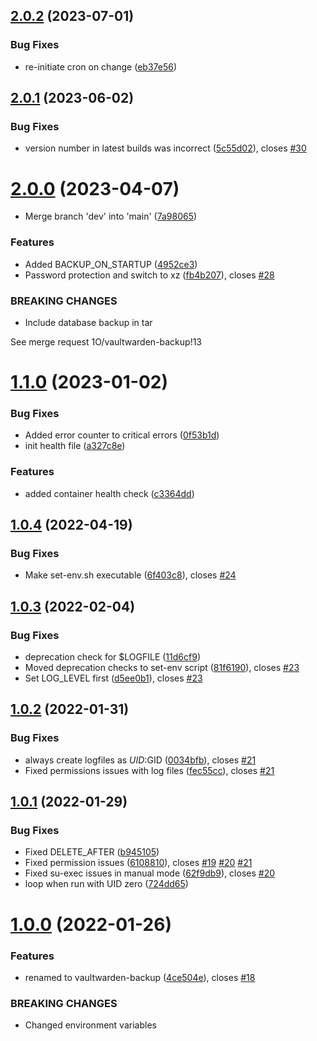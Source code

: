 ## [2.0.2](https://gitlab.com/1O/vaultwarden-backup/compare/v2.0.1...v2.0.2) (2023-07-01)


### Bug Fixes

* re-initiate cron on change ([eb37e56](https://gitlab.com/1O/vaultwarden-backup/commit/eb37e563505b11f25d4f5289f8f8a4093a5a1cf9))

## [2.0.1](https://gitlab.com/1O/vaultwarden-backup/compare/v2.0.0...v2.0.1) (2023-06-02)


### Bug Fixes

* version number in latest builds was incorrect ([5c55d02](https://gitlab.com/1O/vaultwarden-backup/commit/5c55d0292fee0a569d43b96b9500e5a8437ea483)), closes [#30](https://gitlab.com/1O/vaultwarden-backup/issues/30)

# [2.0.0](https://gitlab.com/1O/vaultwarden-backup/compare/v1.1.0...v2.0.0) (2023-04-07)


* Merge branch 'dev' into 'main' ([7a98065](https://gitlab.com/1O/vaultwarden-backup/commit/7a9806595c81aacf4d4c838601fca196317155c5))


### Features

* Added BACKUP_ON_STARTUP ([4952ce3](https://gitlab.com/1O/vaultwarden-backup/commit/4952ce3c963d6f287c76decadc6c93133821c34d))
* Password protection and switch to xz ([fb4b207](https://gitlab.com/1O/vaultwarden-backup/commit/fb4b207f23f8b311ebe3230eee352069ebe75de2)), closes [#28](https://gitlab.com/1O/vaultwarden-backup/issues/28)


### BREAKING CHANGES

* Include database backup in tar

See merge request 1O/vaultwarden-backup!13

# [1.1.0](https://gitlab.com/1O/vaultwarden-backup/compare/v1.0.4...v1.1.0) (2023-01-02)


### Bug Fixes

* Added error counter to critical errors ([0f53b1d](https://gitlab.com/1O/vaultwarden-backup/commit/0f53b1d31b841d9d932fcc860399c211ff44684e))
* init health file ([a327c8e](https://gitlab.com/1O/vaultwarden-backup/commit/a327c8e5506a39b5f688d449eb3ddc987c6822df))


### Features

* added container health check ([c3364dd](https://gitlab.com/1O/vaultwarden-backup/commit/c3364dda22a0ab7117a2bc77d519435668d45880))

## [1.0.4](https://gitlab.com/1O/vaultwarden-backup/compare/v1.0.3...v1.0.4) (2022-04-19)


### Bug Fixes

* Make set-env.sh executable ([6f403c8](https://gitlab.com/1O/vaultwarden-backup/commit/6f403c862e2cadf16059a28587d1c75aa08b761b)), closes [#24](https://gitlab.com/1O/vaultwarden-backup/issues/24)

## [1.0.3](https://gitlab.com/1O/vaultwarden-backup/compare/v1.0.2...v1.0.3) (2022-02-04)


### Bug Fixes

* deprecation check for $LOGFILE ([11d6cf9](https://gitlab.com/1O/vaultwarden-backup/commit/11d6cf93b0e5b2ea1de84932b84aacd83e40f0c4))
* Moved deprecation checks to set-env script ([81f6190](https://gitlab.com/1O/vaultwarden-backup/commit/81f619001e1028ea6aad372237c22bb43bded045)), closes [#23](https://gitlab.com/1O/vaultwarden-backup/issues/23)
* Set LOG_LEVEL first ([d5ee0b1](https://gitlab.com/1O/vaultwarden-backup/commit/d5ee0b1c60ba5d3c8aab57a6abffbf70f968a72d)), closes [#23](https://gitlab.com/1O/vaultwarden-backup/issues/23)

## [1.0.2](https://gitlab.com/1O/vaultwarden-backup/compare/v1.0.1...v1.0.2) (2022-01-31)


### Bug Fixes

* always create logfiles as $UID:$GID ([0034bfb](https://gitlab.com/1O/vaultwarden-backup/commit/0034bfb70107daf3a70039320ac18a57a85d55f6)), closes [#21](https://gitlab.com/1O/vaultwarden-backup/issues/21)
* Fixed permissions issues with log files ([fec55cc](https://gitlab.com/1O/vaultwarden-backup/commit/fec55cce32790cc23909922f1b1f6ef88dd87b9c)), closes [#21](https://gitlab.com/1O/vaultwarden-backup/issues/21)

## [1.0.1](https://gitlab.com/1O/vaultwarden-backup/compare/v1.0.0...v1.0.1) (2022-01-29)


### Bug Fixes

* Fixed DELETE_AFTER ([b945105](https://gitlab.com/1O/vaultwarden-backup/commit/b945105fd620a07b6a7f513cad9c250e52afab08))
* Fixed permission issues ([6108810](https://gitlab.com/1O/vaultwarden-backup/commit/610881056f6ed89bf6cf30b645121f9edd5ddfb5)), closes [#19](https://gitlab.com/1O/vaultwarden-backup/issues/19) [#20](https://gitlab.com/1O/vaultwarden-backup/issues/20) [#21](https://gitlab.com/1O/vaultwarden-backup/issues/21)
* Fixed su-exec issues in manual mode ([62f9db9](https://gitlab.com/1O/vaultwarden-backup/commit/62f9db996236e649ce07144d056dfae2e2a59dbf)), closes [#20](https://gitlab.com/1O/vaultwarden-backup/issues/20)
* loop when run with UID zero ([724dd65](https://gitlab.com/1O/vaultwarden-backup/commit/724dd657ccb41caec2b0a298c19a28be3caa21dd))

# [1.0.0](https://gitlab.com/1O/vaultwarden-backup/compare/v0.0.8...v1.0.0) (2022-01-26)


### Features

* renamed to vaultwarden-backup ([4ce504e](https://gitlab.com/1O/vaultwarden-backup/commit/4ce504e6debb6cd3993a9f36135b6db539f01dd5)), closes [#18](https://gitlab.com/1O/vaultwarden-backup/issues/18)


### BREAKING CHANGES

* Changed environment variables
